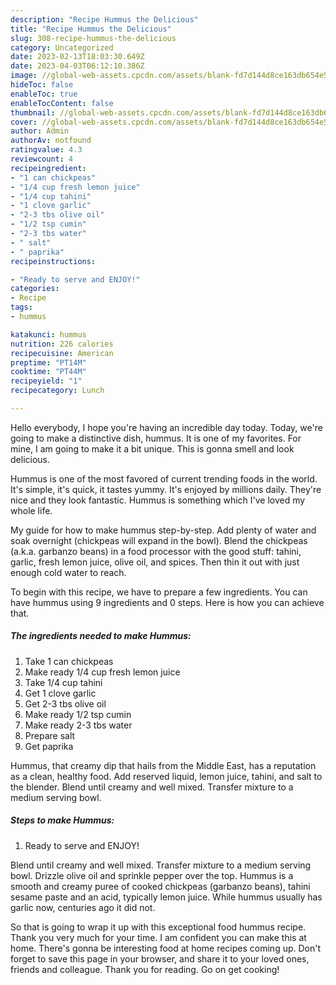```yaml
---
description: "Recipe Hummus the Delicious"
title: "Recipe Hummus the Delicious"
slug: 308-recipe-hummus-the-delicious
category: Uncategorized
date: 2023-02-13T18:03:30.649Z
date: 2023-04-03T06:12:10.386Z
image: //global-web-assets.cpcdn.com/assets/blank-fd7d144d8ce163db654e5a02c40b08a2775adb7897d16e4062681dc7e1b2800f.png
hideToc: false
enableToc: true
enableTocContent: false
thumbnail: //global-web-assets.cpcdn.com/assets/blank-fd7d144d8ce163db654e5a02c40b08a2775adb7897d16e4062681dc7e1b2800f.png
cover: //global-web-assets.cpcdn.com/assets/blank-fd7d144d8ce163db654e5a02c40b08a2775adb7897d16e4062681dc7e1b2800f.png
author: Admin
authorAv: notfound
ratingvalue: 4.3
reviewcount: 4
recipeingredient:
- "1 can chickpeas"
- "1/4 cup fresh lemon juice"
- "1/4 cup tahini"
- "1 clove garlic"
- "2-3 tbs olive oil"
- "1/2 tsp cumin"
- "2-3 tbs water"
- " salt"
- " paprika"
recipeinstructions:

- "Ready to serve and ENJOY!"
categories:
- Recipe
tags:
- hummus

katakunci: hummus 
nutrition: 226 calories
recipecuisine: American
preptime: "PT14M"
cooktime: "PT44M"
recipeyield: "1"
recipecategory: Lunch

---
```



Hello everybody, I hope you're having an incredible day today. Today, we're going to make a distinctive dish, hummus. It is one of my favorites. For mine, I am going to make it a bit unique. This is gonna smell and look delicious.

Hummus is one of the most favored of current trending foods in the world. It's simple, it's quick, it tastes yummy. It's enjoyed by millions daily. They're nice and they look fantastic. Hummus is something which I've loved my whole life.

My guide for how to make hummus step-by-step. Add plenty of water and soak overnight (chickpeas will expand in the bowl). Blend the chickpeas (a.k.a. garbanzo beans) in a food processor with the good stuff: tahini, garlic, fresh lemon juice, olive oil, and spices. Then thin it out with just enough cold water to reach.


To begin with this recipe, we have to prepare a few ingredients. You can have hummus using 9 ingredients and 0 steps. Here is how you can achieve that.

<!--inarticleads1-->

##### The ingredients needed to make Hummus:

1. Take 1 can chickpeas
1. Make ready 1/4 cup fresh lemon juice
1. Take 1/4 cup tahini
1. Get 1 clove garlic
1. Get 2-3 tbs olive oil
1. Make ready 1/2 tsp cumin
1. Make ready 2-3 tbs water
1. Prepare  salt
1. Get  paprika


Hummus, that creamy dip that hails from the Middle East, has a reputation as a clean, healthy food. Add reserved liquid, lemon juice, tahini, and salt to the blender. Blend until creamy and well mixed. Transfer mixture to a medium serving bowl. 

<!--inarticleads2-->

##### Steps to make Hummus:


1. Ready to serve and ENJOY!

Blend until creamy and well mixed. Transfer mixture to a medium serving bowl. Drizzle olive oil and sprinkle pepper over the top. Hummus is a smooth and creamy puree of cooked chickpeas (garbanzo beans), tahini sesame paste and an acid, typically lemon juice. While hummus usually has garlic now, centuries ago it did not. 

So that is going to wrap it up with this exceptional food hummus recipe. Thank you very much for your time. I am confident you can make this at home. There's gonna be interesting food at home recipes coming up. Don't forget to save this page in your browser, and share it to your loved ones, friends and colleague. Thank you for reading. Go on get cooking!
